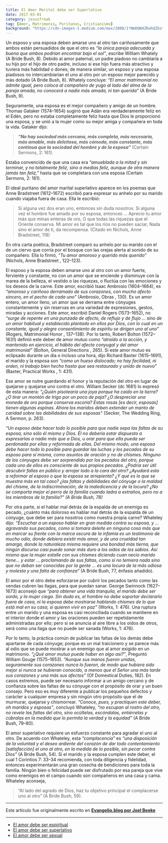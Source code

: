 ```yaml
---
title: El Amor Marital debe ser Superlativo
date: 2017-03-01
category: jesusfreak
tag: [Amor, Matrimonio, Puritanos, Cristianismo]
background: "https://cdn-images-1.medium.com/max/2000/1*NmDQW4ZKwhQZbzt37vF0vg.png"
---
```


Un esposo y una esposa deben amarse uno al otro tan cariñosamente que ambos están persuadidos de que el otro es _“la única pareja adecuada y buena que ambos podrían encontrar bajo el sol”_, escribe William Whately (A Bride Bush, 8). Debido al amor paternal, un padre piadoso no cambiaría a su hijo por el hijo de otro padre, incluso si ese hijo fuera más atractivo y tuviera más habilidad o dones; de manera similar, un esposo y una esposa piadosos no intercambiarían el uno al otro por un esposo mejor parecido y más dotado (A Bride Bush, 8). Whately concluye: _“El amor matrimonial no admite igual, pero coloca al compañero de yugo al lado del alma de la pareja amada, no conocerá a nadie más amada, ni tan querida”_ (A Bride Bush, 9).

Seguramente, una esposa es el mejor compañero y amigo de un hombre. Thomas Gataker (1574–1654) sugirió que Adán era verdaderamente feliz en el Edén, pero no estaba completamente feliz hasta que Dios le proporcionó una esposa, y se unió a la mujer como su mejor amiga y compañera en toda la vida. Gataker dijo:

> **_“No hay sociedad más cercana, más completa, más necesaria, más amable, más deleitosa, más cómoda, más constante, más continua que la sociedad del hombre y de la esposa”_** (Certain Sermons, 2: 161).

Estaba convencido de que una casa era _“amueblada a la mitad y sin terminar, y no totalmente feliz, sino a medias feliz, aunque de otra manera jamás tan feliz,”_ hasta que se completara con una esposa (Certain Sermons, 2: 161).

El ideal puritano del amor marital superlativo aparece en los poemas que Anne Bradstreet (1612–1672) escribió para expresar su anhelo por su marido cuando viajaba fuera de casa. Ella le escribió:

> Si alguna vez dos eran uno, entonces sin duda nosotros.
> Si alguna vez el hombre fue amado por su esposa, entonces …
> Aprecio tu amor más que minas enteras de oro,
> O que todas las riquezas que el Oriente conserva.
> Mi amor es tal que los ríos no pueden saciar,
> Nada sino el amor de ti, da recompensa.
> (Citado en Nichols, Anne Bradstreet, 118)

En otra carta poética, Bradstreet comparó su anhelo por su marido con el de un ciervo que corría por el bosque con las orejas alerta al sonido de su compañero. Ella lo firmó, _“Tu amor amoroso y querido más querido”_ (Nichols, Anne Bradstreet , 122–123).

El esposo y la esposa deben amarse uno al otro con un amor fuerte, ferviente y constante, no con un amor que se enciende y disminuye con la marea de la belleza, el vestido o las riquezas, o fluctúa con las emociones y los deseos de la carne. Este amor, escribió Isaac Ambrosio (1604–1664), es _“amoroso y cariñoso derramado de sus corazones, con mucho afecto sincero, en el pecho de cada uno”_ (Ambrosio, Obras , 130). Es un amor entero, un amor lleno, un amor que se derrama entre cónyuges constantemente y sin reservas en una variedad de expresiones, gestos, miradas y acciones. Este amor, escribió Daniel Rogers (1573–1652), no _“surge de repente en una punzada de afecto, de reflujo y de flujo … sino de un amor habitual y establecido plantado en ellos por Dios, con lo cual en un constante, igual y alegre consentimiento de espíritu se dirigen uno al uno”_ (Rogers, Matrimonial Honor , 137–138). Por lo tanto, Robert Bolton (1572–1631) definió este deber de amor mutuo como _“atraído a la acción, y mantenido en ejercicio, el hábito del afecto conyugal y del amor matrimonial”_ (Bolton, General Directions , 265). Si este amor mutuo es eclipsado durante un día o incluso una hora, dijo Richard Baxter (1615–1691), el marido y la esposa son _“como un hueso dislocado; no hay facilidad, ni orden, ni trabajo bien hecho hasta que sea restaurado y unido de nuevo”_ (Baxter, Practical Works , 1: 431).

Ese amor se nutre guardando el honor y la reputación del otro en lugar de quejarse y quejarse uno contra el otro. William Secker (dc 1681) lo expresó de esta manera: _“¿Quién pisotearía una joya porque ha caído en la tierra? ¿O tirar un montón de trigo por un poco de paja? ¿O despreciar una moneda de oro porque conserva escoria? Estas rosas [es decir, esposas] tienen algunas espinas. Ahora los maridos deben extender un manto de caridad sobre las debilidades de sus esposas”_ (Secker, The Wedding Ring, A Sermon, p. 263).

_“Un esposo debe hacer todo lo posible para que nadie sepa las faltas de su esposa, sino sólo él mismo y Dios. Él no debería estar dispuesto a expresarlas a nadie más que a Dios, u orar para que ella pueda ser perdonada por ellas y reformada de ellas. Del mismo modo, una esposa debe hacer todo lo posible para guardar las luchas y los pecados de su esposo para sí misma, como asuntos de oración y no de chismes. Ninguno de los cónyuges debe ser sorprendido por los pecados del otro, porque cada uno de ellos es consciente de sus propios pecados. ¿Podría ser útil descubrir fallas en público y arrojar lodo a la cara del otro? ¿Ayudará esto a reformar al esposo o que la esposa se arrepienta? ¿Y qué es lo que se muestra más en tal caso? ¿las faltas y debilidades del cónyuge o la maldad del chisme, de la indiscriminación, de la maledicencia y de la locura? ¿No se comporta mejor el perro de la familia cuando ladra a extraños, pero no a los miembros de la familia?” (A Bride Bush, 78)_

Por otra parte, si el hablar mal detrás de la espalda de un enemigo es pecado, ¿cuánto más doloroso es hablar mal detrás de la espalda de un cónyuge, que debe ser para nosotros como nuestra propia carne? Whateley dijo: _“Escuchar a un esposo hablar en gran medida contra su esposa, y … agravando sus pecados, como si tomara deleite en ninguna cosa más que en marcar su frente con la marca oscura de la infamia es un testimonio de mucho odio, donde debiera existir más amor, y de una crueldad tan amarga, donde la naturaleza misma requiere una bondad más tierna, que ningún discurso casi puede sonar más duro a los oídos de los sabios. Así mismo que la mujer estalle con sus chismes diciendo cuan necio marido tiene… y estar … proclamando de sus faltas, como si no temiera nada sino que no deban ser conocidas por la gente … es una locura de la más odiosa y molesta y una falta de confianza”_ (A Bride Bush, 77, énfasis añadido).

El amor por el otro debe esforzarse por cubrir los pecados tanto como las vendas cubren las llagas, para que puedan sanar. George Swinnock (1627–1673) aconsejó que _“para obtener una vida tranquila, el marido debe ser sordo, y la mujer ciega. Sin duda es, el hombre no debe soportar declararlo fuera de casa, ni la esposa debe mostrarse hablando chismes de lo que está mal en su casa, si quieren vivir en paz”_ (Works, 1: 476). Una ruptura entre un marido y una esposa es casi reconciliada cuando se mantiene en el interior donde el amor y las oraciones pueden ser repetidamente administradas por ello; pero si se anuncia al aire libre a los oídos de otros, será como una llaga que no puede ser sanada (Works, 1: 476).

Por lo tanto, la práctica común de publicar las faltas de los demás debe apartarse de cada cónyuge; porque es un mal traicionero y se parece más al odio que se puede mostrar a un enemigo que al amor exigido en un matrimonio. _“¿Qué amor mutuo puede haber en algo así?”_, Preguntó William Gouge (1575–1653). _“Aunque sus manos fueron unidas, seguramente sus corazones nunca lo fueron, de modo que hubiera sido mejor si nunca se hubieran conocido, a menos que el Señor una más tarde sus corazones y una más sus afectos”_ (Of Domestical Duties, 182). En casos extremos, puede ser necesario informar a un amigo cercano y de confianza sobre las faltas de su cónyuge con el propósito de orar y un buen consejo. Pero eso es muy diferente a publicar los pequeños defectos y carácter a cualquier empresa y sin ningún otro propósito que el de murmurar, quejarse y chismorrear. _“Conoce, pues, y practiquen este deber, oh maridos y esposas”_, concluyó Whateley, _“no escupan al rostro del otro, no revele las faltas del otro, sino ocúltelas, escóndalas, entiérrelas y cúbralas en la medida que lo permita la verdad y la equidad”_ (A Bride Bush, 79–80).

El amor superlativo requiere un esfuerzo constante para agradar el uno al otro. De acuerdo con Whateley, esta _“complacencia”_ es _“una disposición de la voluntad y el deseo ardiente del corazón de dar todo contentamiento \[satisfacción\] el uno al otro, en la medida de lo posible, sin pecar contra Dios”_ (A Bride Bush, 54). Si el marido y la esposa cumplen este deber, el cual 1 Corintios 7: 33–34 recomienda, con toda diligencia y fidelidad, entonces experimentarán una gran cosecha de bendiciones para toda la familia. Ningún bien o felicidad puede ser disfrutado por esa pareja que vive como enemigos en el campo cuando son compañeros en una casa y cama. Whateley aconseja,

> “Al lado del agrado de Dios, haz tu objetivo principal el complacerse uno al otro” (A Bride Bush, 59).

---

Este artículo fue originalmente escrito en **[Evangelio.blog por Joel Beeke](https://evangelio.blog/2017/02/16/el-amor-marital-debe-ser-superlativo/)**

---

- [El amor debe ser espiritual](https://lavaldi.com/jesusfreak/el-amor-marital-debe-ser-espiritual)
- [El amor debe ser superlativo](https://lavaldi.com/jesusfreak/el-amor-marital-debe-ser-superlativo)
- [El amor debe ser sexual](https://lavaldi.com/jesusfreak/el-amor-marital-debe-se-sexual)
